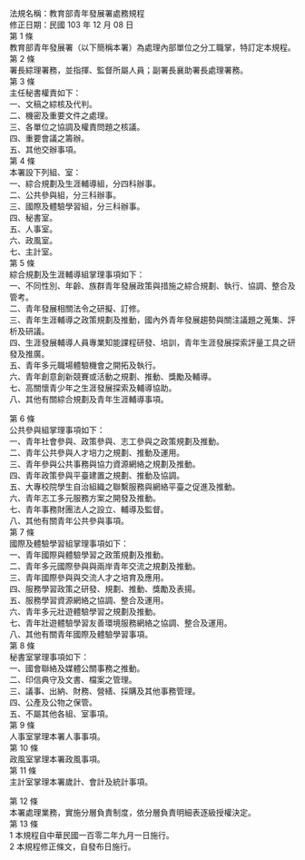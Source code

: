 法規名稱：教育部青年發展署處務規程  
修正日期：民國 103 年 12 月 08 日  
第 1 條  
教育部青年發展署（以下簡稱本署）為處理內部單位之分工職掌，特訂定本規程。  
第 2 條  
署長綜理署務，並指揮、監督所屬人員；副署長襄助署長處理署務。  
第 3 條  
主任秘書權責如下：  
一、文稿之綜核及代判。  
二、機密及重要文件之處理。  
三、各單位之協調及權責問題之核議。  
四、重要會議之籌辦。  
五、其他交辦事項。  
第 4 條  
本署設下列組、室：  
一、綜合規劃及生涯輔導組，分四科辦事。  
二、公共參與組，分三科辦事。  
三、國際及體驗學習組，分三科辦事。  
四、秘書室。  
五、人事室。  
六、政風室。  
七、主計室。  
第 5 條  
綜合規劃及生涯輔導組掌理事項如下：  
一、不同性別、年齡、族群青年發展政策與措施之綜合規劃、執行、協調、整合及管考。  
二、青年發展相關法令之研擬、訂修。  
三、青年生涯輔導之政策規劃及推動，國內外青年發展趨勢與關注議題之蒐集、評析及研議。  
四、生涯發展輔導人員專業知能課程研發、培訓，青年生涯發展探索評量工具之研發及推廣。  
五、青年多元職場體驗機會之開拓及執行。  
六、青年創意創新競賽或活動之規劃、推動、獎勵及輔導。  
七、高關懷青少年之生涯發展探索及輔導協助。  
八、其他有關綜合規劃及青年生涯輔導事項。  


第 6 條  
公共參與組掌理事項如下：  
一、青年社會參與、政策參與、志工參與之政策規劃及推動。  
二、青年公共參與人才培力之規劃、推動及運用。  
三、青年參與公共事務與協力資源網絡之規劃及推動。  
四、青年政策參與平臺建置之規劃、推動及協調。  
五、大專校院學生自治組織之聯繫服務與網絡平臺之促進及推動。  
六、青年志工多元服務方案之開發及推動。  
七、青年事務財團法人之設立、輔導及監督。  
八、其他有關青年公共參與事項。  
第 7 條  
國際及體驗學習組掌理事項如下：  
一、青年國際與體驗學習之政策規劃及推動。  
二、青年多元國際參與與兩岸青年交流之規劃及推動。  
三、青年國際參與與交流人才之培育及應用。  
四、服務學習政策之研發、規劃、推動、獎勵及表揚。  
五、服務學習資源網絡之協調、整合及運用。  
六、青年多元壯遊體驗學習之規劃及推動。  
七、青年壯遊體驗學習友善環境服務網絡之協調、整合及運用。  
八、其他有關青年國際及體驗學習事項。  
第 8 條  
秘書室掌理事項如下：  
一、國會聯絡及媒體公關事務之推動。  
二、印信典守及文書、檔案之管理。  
三、議事、出納、財務、營繕、採購及其他事務管理。  
四、公產及公物之保管。  
五、不屬其他各組、室事項。  
第 9 條  
人事室掌理本署人事事項。  
第 10 條  
政風室掌理本署政風事項。  
第 11 條  
主計室掌理本署歲計、會計及統計事項。  


第 12 條  
本署處理業務，實施分層負責制度，依分層負責明細表逐級授權決定。  
第 13 條  
1 本規程自中華民國一百零二年九月一日施行。  
2 本規程修正條文，自發布日施行。  


